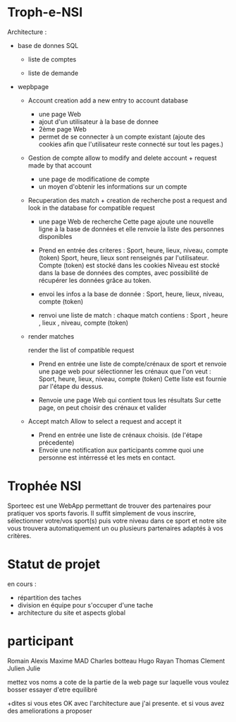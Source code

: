 # Troph-e-NSI



Architecture : 

- base de donnes SQL

    - liste de comptes

    - liste de demande

- wepbpage

    - Account creation
        add a new entry to account database
        - une page Web
        - ajout d'un utilisateur à la base de donnee
        - 2ème page Web
        - permet de se connecter à un compte existant (ajoute des cookies afin que l'utilisateur reste connecté sur tout les pages.)

    - Gestion de compte
        allow to modify and delete account + request made by that account
        - une page de modificatione de compte
        - un moyen d'obtenir les informations sur un compte


    - Recuperation des match + creation de recherche
        post a request and look in the database for compatible request
        - une page Web de recherche
        Cette page ajoute une nouvelle ligne à la base de données
        et elle renvoie la liste des personnes disponibles

        - Prend en entrée des criteres : Sport, heure, lieux, niveau, compte (token)
        Sport, heure, lieux sont renseignés par l'utilisateur.
        Compte (token) est stocké dans les cookies
        Niveau est stocké dans la base de données des comptes, avec possibilité de récupérer les données grâce au token.

        - envoi les infos a la base de donnée : Sport, heure, lieux, niveau, compte (token)

        - renvoi une liste de match : chaque match contiens : Sport , heure , lieux , niveau, compte (token)
    - render matches

        render the list of compatible request

        - Prend en entrée une liste de compte/crénaux de sport et renvoie une page web pour sélectionner les crénaux que l'on veut : Sport, heure, lieux, niveau, compte (token)
        Cette liste est fournie par l'étape du dessus.

        - Renvoie une page Web qui contient tous les résultats
        Sur cette page, on peut choisir des crénaux et valider

    - Accept match
        Allow to select a request and accept it
        - Prend en entrée une liste de crénaux choisis. (de l'étape précedente)
        - Envoie une notification aux participants comme quoi une personne est intérressé et les mets en contact.

# Trophée NSI

Sporteec est une WebApp permettant de trouver des partenaires pour pratiquer vos sports favoris. Il suffit simplement de vous inscrire, sélectionner votre/vos sport(s) puis votre niveau dans ce sport et notre site vous trouvera automatiquement un ou plusieurs partenaires adaptés à vos critères. 

# Statut de projet

en cours :
- répartition des taches
- division en équipe pour s'occuper d'une tache
- architecture du site et aspects global

# participant

Romain
Alexis
Maxime
MAD
Charles botteau
Hugo
Rayan
Thomas
Clement
Julien
Julie

mettez vos noms a cote de la partie de la web page sur laquelle vous voulez bosser essayer d'etre equilibré

+dites si vous etes OK avec l'architecture aue j'ai presente.
 et si vous avez des ameliorations a proposer


